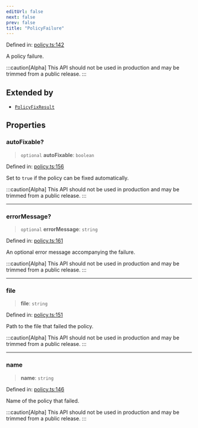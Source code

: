 ```yaml
---
editUrl: false
next: false
prev: false
title: "PolicyFailure"
---
```


Defined in: [policy.ts:142](https://github.com/tylerbutler/tools-monorepo/blob/main/packages/repopo/src/policy.ts#L142)

A policy failure.

:::caution[Alpha]
This API should not be used in production and may be trimmed from a public release.
:::

## Extended by

- [`PolicyFixResult`](/api/interfaces/policyfixresult/)

## Properties

### autoFixable?

> `optional` **autoFixable**: `boolean`

Defined in: [policy.ts:156](https://github.com/tylerbutler/tools-monorepo/blob/main/packages/repopo/src/policy.ts#L156)

Set to `true` if the policy can be fixed automatically.

:::caution[Alpha]
This API should not be used in production and may be trimmed from a public release.
:::

***

### errorMessage?

> `optional` **errorMessage**: `string`

Defined in: [policy.ts:161](https://github.com/tylerbutler/tools-monorepo/blob/main/packages/repopo/src/policy.ts#L161)

An optional error message accompanying the failure.

:::caution[Alpha]
This API should not be used in production and may be trimmed from a public release.
:::

***

### file

> **file**: `string`

Defined in: [policy.ts:151](https://github.com/tylerbutler/tools-monorepo/blob/main/packages/repopo/src/policy.ts#L151)

Path to the file that failed the policy.

:::caution[Alpha]
This API should not be used in production and may be trimmed from a public release.
:::

***

### name

> **name**: `string`

Defined in: [policy.ts:146](https://github.com/tylerbutler/tools-monorepo/blob/main/packages/repopo/src/policy.ts#L146)

Name of the policy that failed.

:::caution[Alpha]
This API should not be used in production and may be trimmed from a public release.
:::
